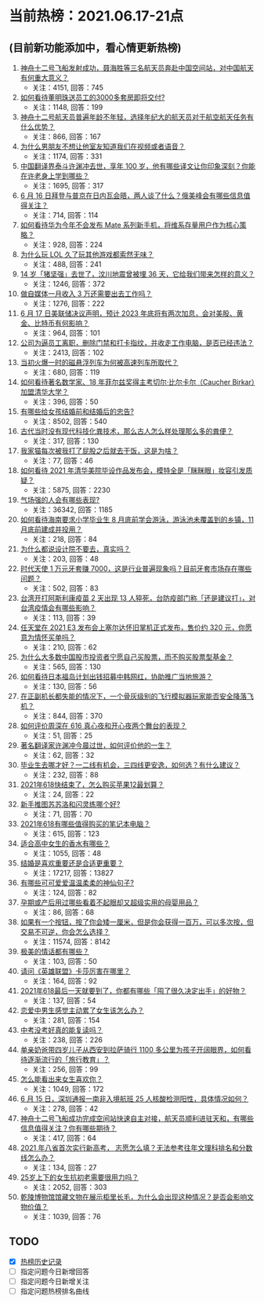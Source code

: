 # 当前热榜：2021.06.17-21点
## (目前新功能添加中，看心情更新热榜)
1. [神舟十二号飞船发射成功，聂海胜等三名航天员奔赴中国空间站，对中国航天有何重大意义？](https://www.zhihu.com/question/465393063)
    * 关注：4151, 回答：745
2. [如何看待董明珠送员工的3000多套房即将交付?](https://www.zhihu.com/question/465190639)
    * 关注：1148, 回答：199
3. [神舟十二号航天员普遍年龄不年轻，选择年纪大的航天员对于航空航天任务有什么优势？](https://www.zhihu.com/question/465284337)
    * 关注：866, 回答：167
4. [为什么男朋友不想让他室友知道我们在视频或者语音？](https://www.zhihu.com/question/465047050)
    * 关注：1174, 回答：331
5. [中国翻译界泰斗许渊冲去世，享年 100 岁，他有哪些译文让你印象深刻？你能在许老身上学到哪些？](https://www.zhihu.com/question/465502478)
    * 关注：1695, 回答：317
6. [6 月 16 日拜登与普京在日内瓦会晤，两人谈了什么？俄美峰会有哪些信息值得关注？](https://www.zhihu.com/question/465409295)
    * 关注：714, 回答：114
7. [如何看待华为今年不会发布 Mate 系列新手机，将维系存量用户作为核心策略？](https://www.zhihu.com/question/465383357)
    * 关注：928, 回答：224
8. [为什么玩 LOL 久了玩其他游戏都索然无味？](https://www.zhihu.com/question/462644970)
    * 关注：488, 回答：241
9. [14 岁「猪坚强」去世了，汶川地震曾被埋 36 天，它给我们带来怎样的意义？](https://www.zhihu.com/question/465481304)
    * 关注：1246, 回答：372
10. [做自媒体一月收入 3 万还需要出去工作吗？](https://www.zhihu.com/question/457544338)
    * 关注：1276, 回答：222
11. [6 月 17 日美联储决议声明，预计 2023 年底将有两次加息，会对美股、黄金、比特币有何影响？](https://www.zhihu.com/question/465456246)
    * 关注：964, 回答：101
12. [公司为逼员工离职，删除门禁和打卡指纹，并收走工作电脑，是否已经违法？](https://www.zhihu.com/question/458446577)
    * 关注：2413, 回答：102
13. [当初火爆一时的磁悬浮列车为何被高速列车所取代？](https://www.zhihu.com/question/352230599)
    * 关注：680, 回答：119
14. [如何看待著名数学家、18 年菲尔兹奖得主考切尔·比尔卡尔（Caucher Birkar）加盟清华大学？](https://www.zhihu.com/question/464844610)
    * 关注：396, 回答：50
15. [有哪些给女孩结婚前和结婚后的忠告?](https://www.zhihu.com/question/403004506)
    * 关注：8502, 回答：540
16. [古代当时没有现代科技化粪技术，那么古人怎么样处理那么多的粪便？](https://www.zhihu.com/question/464580573)
    * 关注：317, 回答：130
17. [我家猫每次被我打了屁股之后就去干饭，这是为啥？](https://www.zhihu.com/question/465059360)
    * 关注：77, 回答：46
18. [如何看待 2021 年清华美院毕设作品发布会，模特全是「眯眯眼」妆容引发质疑？](https://www.zhihu.com/question/464319655)
    * 关注：5875, 回答：2230
19. [气场强的人会有哪些表现?](https://www.zhihu.com/question/25151940)
    * 关注：36342, 回答：1185
20. [如何看待海南要求小学毕业生 8 月底前学会游泳，游泳池未覆盖到的乡镇，11 月底前建成并投用？](https://www.zhihu.com/question/465307248)
    * 关注：218, 回答：84
21. [为什么都说设计院不要去，真实吗？](https://www.zhihu.com/question/401676772)
    * 关注：203, 回答：48
22. [时代天使 1 万元牙套赚 7000，这是行业普遍现象吗？目前牙套市场存在哪些问题？](https://www.zhihu.com/question/465348950)
    * 关注：502, 回答：83
23. [台湾开打阿斯利康疫苗 2 天出现 13 人猝死，台防疫部门称「还是建议打」，对台湾疫情会有哪些影响？](https://www.zhihu.com/question/465590341)
    * 关注：113, 回答：39
24. [任天堂在 2021 E3 发布会上塞尔达怀旧掌机正式发布，售价约 320 元，你愿意为情怀买单吗？](https://www.zhihu.com/question/465289380)
    * 关注：210, 回答：62
25. [为什么大多数中国股市投资者宁愿自己买股票，而不购买股票型基金？](https://www.zhihu.com/question/32166514)
    * 关注：565, 回答：130
26. [如何看待日本福岛计划出钱招募中韩网红，协助推广当地旅游？](https://www.zhihu.com/question/465371058)
    * 关注：130, 回答：56
27. [在正副机长都失能的情况下，一个骨灰级别的飞行模拟器玩家能否安全降落飞机？](https://www.zhihu.com/question/412412871)
    * 关注：844, 回答：370
28. [如何评价周深在 616 真心夜和开心夜两个舞台的表现？](https://www.zhihu.com/question/465424626)
    * 关注：51, 回答：25
29. [著名翻译家许渊冲今晨过世，如何评价他的一生？](https://www.zhihu.com/question/465500510)
    * 关注：62, 回答：32
30. [毕业生去哪才好？一二线有机会，三四线更安逸，如何选？有什么建议？](https://www.zhihu.com/question/465351556)
    * 关注：232, 回答：88
31. [2021年618快结束了，怎么购买苹果12最划算？](https://www.zhihu.com/question/462778845)
    * 关注：24, 回答：22
32. [新手推图苏苏洛和闪灵练哪个好?](https://www.zhihu.com/question/464295008)
    * 关注：71, 回答：70
33. [2021年618有哪些值得购买的笔记本电脑？](https://www.zhihu.com/question/456023623)
    * 关注：615, 回答：123
34. [适合高中女生的香水有哪些？](https://www.zhihu.com/question/23137951)
    * 关注：1055, 回答：48
35. [结婚是喜欢重要还是合适更重要？](https://www.zhihu.com/question/418802722)
    * 关注：17217, 回答：13827
36. [有哪些可可爱爱温温柔柔的神仙句子?](https://www.zhihu.com/question/452825395)
    * 关注：124, 回答：82
37. [孕期或产后用过哪些看着不起眼却又超级实用的母婴用品？](https://www.zhihu.com/question/459164183)
    * 关注：86, 回答：68
38. [如果有一个按钮，按了你会矮一厘米，但是你会获得一百万，可以多次按，但交易不可逆，你会怎么选择？](https://www.zhihu.com/question/367519449)
    * 关注：11574, 回答：8142
39. [极美的情话都有哪些？](https://www.zhihu.com/question/462730865)
    * 关注：103, 回答：50
40. [请问《英雄联盟》卡莎厉害在哪里？](https://www.zhihu.com/question/464172547)
    * 关注：164, 回答：92
41. [2021年618最后一天就要到了，你都有哪些「囤了很久决定出手」的好物？](https://www.zhihu.com/question/465446335)
    * 关注：137, 回答：54
42. [恋爱中男生感觉主动累了女生该怎么办？](https://www.zhihu.com/question/330148026)
    * 关注：281, 回答：154
43. [中考没考好真的能复读吗？](https://www.zhihu.com/question/463329359)
    * 关注：238, 回答：226
44. [单亲奶爸带四岁儿子从西安到拉萨骑行 1100 多公里为孩子开阔眼界，如何看待逐渐流行的「旅行教育」？](https://www.zhihu.com/question/465096300)
    * 关注：256, 回答：99
45. [怎么能看出来女生喜欢你？](https://www.zhihu.com/question/453143428)
    * 关注：1049, 回答：172
46. [6 月 15 日，深圳通报一南非入境航班 25 人核酸检测阳性，具体情况如何？](https://www.zhihu.com/question/465324619)
    * 关注：278, 回答：42
47. [神舟十二号飞船成功完成空间站快速自主对接，航天员顺利进驻天和，有哪些信息值得关注？你有哪些期待？](https://www.zhihu.com/question/465284083)
    * 关注：417, 回答：64
48. [2021 年八省首次实行新高考， 志愿怎么填？无法参考往年文理科排名和分数线怎么办？](https://www.zhihu.com/question/460011388)
    * 关注：134, 回答：27
49. [25岁上下的女生抗初老需要很用力吗？](https://www.zhihu.com/question/413717392)
    * 关注：2052, 回答：303
50. [乾陵博物馆馆藏文物在展示柜里长毛，为什么会出现这种情况？是否会影响文物价值？](https://www.zhihu.com/question/465179682)
    * 关注：1039, 回答：76
## TODO
* [x] [热榜历史记录](hot_history/AllHot.md)
* [ ] 指定问题今日新增回答
* [ ] 指定问题今日新增关注
* [ ] 指定问题热榜排名曲线
